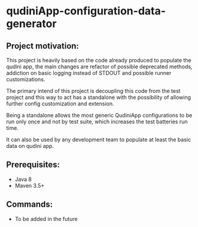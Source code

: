 # qudiniApp-configuration-data-generator

## Project motivation:

This project is heavily based on the code already produced to populate the qudini app, the main changes are refactor of 
possible deprecated methods, addiction on basic logging instead of STDOUT and possible runner customizations.   

The primary intend of this project is decoupling this code from the test project and this way to act has a standalone
with the possibility of allowing further config customization and extension. 

Being a standalone allows the most generic QudiniApp configurations to be run only once and not by test suite, which 
increases the test batteries run time.  

It can also be used by any development team to populate at least the basic data on qudini app.

## Prerequisites:
- Java 8
- Maven 3.5+

## Commands:
- To be added in the future


